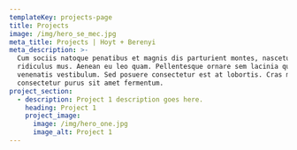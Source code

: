 ```yaml
---
templateKey: projects-page
title: Projects
image: /img/hero_se_mec.jpg
meta_title: Projects | Hoyt + Berenyi
meta_description: >-
  Cum sociis natoque penatibus et magnis dis parturient montes, nascetur
  ridiculus mus. Aenean eu leo quam. Pellentesque ornare sem lacinia quam
  venenatis vestibulum. Sed posuere consectetur est at lobortis. Cras mattis
  consectetur purus sit amet fermentum.
project_section:
  - description: Project 1 description goes here.
    heading: Project 1
    project_image:
      image: /img/hero_one.jpg
      image_alt: Project 1
---
```


